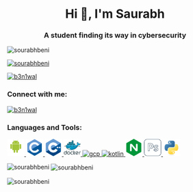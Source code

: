 <h1 align="center">Hi 👋, I'm Saurabh</h1>
<h3 align="center">A student finding its way in cybersecurity</h3>

<p align="left"> <img src="https://komarev.com/ghpvc/?username=sourabhbeni&label=Profile%20views&color=0e75b6&style=flat" alt="sourabhbeni" /> </p>

<p align="left"> <a href="https://github.com/ryo-ma/github-profile-trophy"><img src="https://github-profile-trophy.vercel.app/?username=sourabhbeni" alt="sourabhbeni" /></a> </p>

<p align="left"> <a href="https://twitter.com/b3n1wal" target="blank"><img src="https://img.shields.io/twitter/follow/b3n1wal?logo=twitter&style=for-the-badge" alt="b3n1wal" /></a> </p>

<h3 align="left">Connect with me:</h3>
<p align="left">
<a href="https://twitter.com/b3n1wal" target="blank"><img align="center" src="https://raw.githubusercontent.com/rahuldkjain/github-profile-readme-generator/master/src/images/icons/Social/twitter.svg" alt="b3n1wal" height="30" width="40" /></a>
</p>

<h3 align="left">Languages and Tools:</h3>
<p align="left"> <a href="https://developer.android.com" target="_blank" rel="noreferrer"> <img src="https://raw.githubusercontent.com/devicons/devicon/master/icons/android/android-original-wordmark.svg" alt="android" width="40" height="40"/> </a> <a href="https://www.cprogramming.com/" target="_blank" rel="noreferrer"> <img src="https://raw.githubusercontent.com/devicons/devicon/master/icons/c/c-original.svg" alt="c" width="40" height="40"/> </a> <a href="https://www.w3schools.com/cpp/" target="_blank" rel="noreferrer"> <img src="https://raw.githubusercontent.com/devicons/devicon/master/icons/cplusplus/cplusplus-original.svg" alt="cplusplus" width="40" height="40"/> </a> <a href="https://www.docker.com/" target="_blank" rel="noreferrer"> <img src="https://raw.githubusercontent.com/devicons/devicon/master/icons/docker/docker-original-wordmark.svg" alt="docker" width="40" height="40"/> </a> <a href="https://cloud.google.com" target="_blank" rel="noreferrer"> <img src="https://www.vectorlogo.zone/logos/google_cloud/google_cloud-icon.svg" alt="gcp" width="40" height="40"/> </a> <a href="https://kotlinlang.org" target="_blank" rel="noreferrer"> <img src="https://www.vectorlogo.zone/logos/kotlinlang/kotlinlang-icon.svg" alt="kotlin" width="40" height="40"/> </a> <a href="https://www.nginx.com" target="_blank" rel="noreferrer"> <img src="https://raw.githubusercontent.com/devicons/devicon/master/icons/nginx/nginx-original.svg" alt="nginx" width="40" height="40"/> </a> <a href="https://www.photoshop.com/en" target="_blank" rel="noreferrer"> <img src="https://raw.githubusercontent.com/devicons/devicon/master/icons/photoshop/photoshop-line.svg" alt="photoshop" width="40" height="40"/> </a> <a href="https://www.python.org" target="_blank" rel="noreferrer"> <img src="https://raw.githubusercontent.com/devicons/devicon/master/icons/python/python-original.svg" alt="python" width="40" height="40"/> </a> </p>

<p><img align="left" src="https://github-readme-stats.vercel.app/api/top-langs?username=sourabhbeni&show_icons=true&locale=en&layout=compact" alt="sourabhbeni" /></p>

<p>&nbsp;<img align="center" src="https://github-readme-stats.vercel.app/api?username=sourabhbeni&show_icons=true&locale=en" alt="sourabhbeni" /></p>

<p><img align="center" src="https://github-readme-streak-stats.herokuapp.com/?user=sourabhbeni&" alt="sourabhbeni" /></p>
